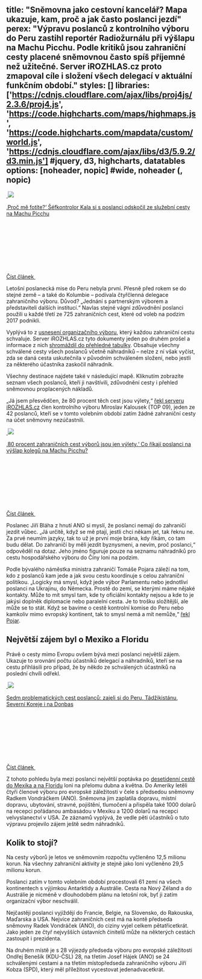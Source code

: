 title: "Sněmovna jako cestovní kancelář? Mapa ukazuje, kam, proč a jak často poslanci jezdí"
perex: "Výpravu poslanců z kontrolního výboru do Peru zastihl reportér Radiožurnálu při výšlapu na Machu Picchu. Podle kritiků jsou zahraniční cesty placené sněmovnou často spíš příjemné než užitečné. Server iROZHLAS.cz proto zmapoval cíle i složení všech delegací v aktuální funkčním období."
styles: []
libraries: ['https://cdnjs.cloudflare.com/ajax/libs/proj4js/2.3.6/proj4.js', 'https://code.highcharts.com/maps/highmaps.js', 'https://code.highcharts.com/mapdata/custom/world.js', 'https://cdnjs.cloudflare.com/ajax/libs/d3/5.9.2/d3.min.js'] #jquery, d3, highcharts, datatables
options: [noheader, nopic] #wide, noheader (, nopic)
---

<a href="/zpravy-domov/sefkontrolor-kala-s-poslanci-na-machu-picchu_1905220600_ace" class="b-inline b-inline--right">
  <div class="b-inline__wrap">
            <div class="b-inline__img">
          <div class="img img--16x9 img--w238 is-loaded">
              <span class="img__holder is-loading is-loaded is-visible" data-srcset="[&quot;https://www.irozhlas.cz/sites/default/files/styles/zpravy_rubrikovy_nahled/public/uploader/snimek_obrazovky_201_190521-170600_ace.png?itok=GtOlM_Rv 238x134&quot;]">

  <noscript>    <img src="https://www.irozhlas.cz/sites/default/files/styles/zpravy_rubrikovy_nahled/public/uploader/snimek_obrazovky_201_190521-170600_ace.png?itok=GtOlM_Rv" alt="" />  </noscript>
<img src="https://www.irozhlas.cz/sites/default/files/styles/zpravy_rubrikovy_nahled/public/uploader/snimek_obrazovky_201_190521-170600_ace.png?itok=GtOlM_Rv"></span>
          </div>
        </div>
        <div class="b-inline__content">
      <p class="text-xs--m text-serif">
        ‚Proč mě fotíte?‘ Šéfkontrolor Kala si s&nbsp;poslanci odskočil ze služební cesty na Machu Picchu      </p>
    </div>
    <p class="b-inline__more">
      <span class="link-more">
        Číst článek
        <span class="icon-svg icon-svg--arrow-dots ">
    <svg class="icon-svg__svg" xmlns:xlink="http://www.w3.org/1999/xlink">
      <use xlink:href="/sites/all/themes/custom/irozhlas/img/bg/icons-svg.svg#icon-arrow-dots" x="0" y="0" width="100%" height="100%"></use>
      
  </span>      </span>
    </p>
  </div>
</a>

Letošní poslanecká mise do Peru nebyla první. Přesně před rokem se do stejné země – a také do Kolumbie – podívala čtyřčlenná delegace zahraničního výboru. Důvod? „Jednání s partnerským výborem a představiteli dalších institucí.“ Navlas stejné vágní zdůvodnění poslanci použili u každé třetí ze 725 zahraničních cest, které od voleb na podzim 2017 podnikli.

Vyplývá to z [usnesení organizačního výboru](http://www.psp.cz/sqw/hp.sqw?k=3805&kk=5), který každou zahraniční cestu schvaluje. Server iROZHLAS.cz tyto dokumenty jeden po druhém prošel a informace z nich [shromáždil do přehledné tabulky](https://docs.google.com/spreadsheets/d/12M3beW986UsSV9fYA5j3YOD9FX0IClEbij8qnwdtuOE/edit?usp=sharing). Obsahuje všechny schválené cesty všech poslanců včetně náhradníků – nelze z ní však vyčíst, zda se daná cesta uskutečnila v původním schváleném složení, nebo jestli za některého účastníka zaskočil náhradník.

Všechny destinace najdete také v následující mapě. Kliknutím zobrazíte seznam všech poslanců, kteří ji navštívili, zdůvodnění cesty i přehled sněmovnou proplacených nákladů.

<wide>
<div id="mapa"></div>
<div id="mps_list"></div>
</wide>

„Já jsem přesvědčen, že 80 procent těch cest jsou výlety,“ [řekl serveru iROZHLAS.cz](https://www.irozhlas.cz/zpravy-domov/sluzebni-cesta-poslanci-peru-macu-picchu-nku-kala_1905221630_tec) člen kontrolního výboru Miroslav Kalousek (TOP 09), jeden ze 42 poslanců, kteří se v tomto volebním období zatím žádné zahraniční cesty na účet sněmovny nezúčastnili.

<a href="/zpravy-domov/sluzebni-cesta-poslanci-peru-macu-picchu-nku-kala_1905221630_tec" class="b-inline b-inline--left">
  <div class="b-inline__wrap">
            <div class="b-inline__img">
          <div class="img img--16x9 img--w238 is-loaded">
              <span class="img__holder is-loading is-loaded is-visible" data-srcset="[&quot;https://www.irozhlas.cz/sites/default/files/styles/zpravy_rubrikovy_nahled/public/uploader/img_1099_190521-135026_ako.JPG?itok=jimyZy0S 238x134&quot;]">

  <noscript>    <img src="https://www.irozhlas.cz/sites/default/files/styles/zpravy_rubrikovy_nahled/public/uploader/img_1099_190521-135026_ako.JPG?itok=jimyZy0S" alt="" />  </noscript>
<img src="https://www.irozhlas.cz/sites/default/files/styles/zpravy_rubrikovy_nahled/public/uploader/img_1099_190521-135026_ako.JPG?itok=jimyZy0S"></span>
          </div>
        </div>
        <div class="b-inline__content">
      <p class="text-xs--m text-serif">
        ‚80 procent zahraničních cest výborů jsou jen výlety.‘ Co říkají poslanci na výšlap kolegů na Machu Picchu?      </p>
    </div>
    <p class="b-inline__more">
      <span class="link-more">
        Číst článek
        <span class="icon-svg icon-svg--arrow-dots ">
    <svg class="icon-svg__svg" xmlns:xlink="http://www.w3.org/1999/xlink">
      <use xlink:href="/sites/all/themes/custom/irozhlas/img/bg/icons-svg.svg#icon-arrow-dots" x="0" y="0" width="100%" height="100%"></use>
      
  </span>      </span>
    </p>
  </div>
</a>

Poslanec Jiří Bláha z hnutí ANO si myslí, že poslanci nemají do zahraničí jezdit vůbec. „Já určitě, když se mě ptají, jestli chci někam jet, tak řeknu ne. Za prvé neumím jazyky, tak to už je první moje brána, kdy říkám, co tam budu dělat. Do zahraničí by měli jezdit byznysmeni, a nevím, proč poslanci,“ odpověděl na dotaz. Jeho jméno figuruje pouze na seznamu náhradníků pro cestu hospodářského výboru do Číny loni na podzim.

Podle bývalého náměstka ministra zahraničí Tomáše Pojara záleží na tom, kdo z poslanců kam jede a jak svou cestu koordinuje s celou zahraniční politikou. „Logicky má smysl, když jede výbor Parlamentu nebo jednotliví poslanci na Ukrajinu, do Německa. Prostě do zemí, se kterými máme nějaké kontakty. Může to mít smysl tam, kde ty oficiální kontakty nejsou a kde to je jakýsi doplněk diplomacie nebo paralelní cesta. Je to trošku složitější, ale může se to stát. Když se bavíme o cestě kontrolní komise do Peru nebo kamkoliv mimo evropský kontinent, tak to smysl nemá a mít nemůže,“ [řekl Pojar](https://www.irozhlas.cz/zpravy-domov/tomas-pojar-machu-pichu-vylet-snemovna-kontrolni-vybor-miloslav-kala-peru-nku_1905221955_och). 

## Největší zájem byl o Mexiko a Floridu

Právě o cesty mimo Evropu ovšem bývá mezi poslanci největší zájem. Ukazuje to srovnání počtu účastníků delegací a náhradníků, kteří se na cestu přihlásili pro případ, že by někdo ze schválených účastníků na poslední chvíli odřekl.

<a href="/zpravy-domov/miloslav-kala-nku-peru-poslanceka-cesta-zahranici_1905221545_ako" class="b-inline b-inline--right">
  <div class="b-inline__wrap">
            <div class="b-inline__img">
          <div class="img img--16x9 img--w238 is-loaded">
              <span class="img__holder is-loading is-loaded is-visible" data-srcset="[&quot;https://www.irozhlas.cz/sites/default/files/styles/zpravy_rubrikovy_nahled/public/uploader/img_1101_190521-135027_ako.JPG?itok=yhEmxrtv 238x134&quot;]">

  <noscript>    <img src="https://www.irozhlas.cz/sites/default/files/styles/zpravy_rubrikovy_nahled/public/uploader/img_1101_190521-135027_ako.JPG?itok=yhEmxrtv" alt="" />  </noscript>
<img src="https://www.irozhlas.cz/sites/default/files/styles/zpravy_rubrikovy_nahled/public/uploader/img_1101_190521-135027_ako.JPG?itok=yhEmxrtv"></span>
          </div>
        </div>
        <div class="b-inline__content">
      <p class="text-xs--m text-serif">
        Sedm problematických cest poslanců: zajeli si do Peru, Tádžikistánu, Severní Koreje i&nbsp;na Donbas      </p>
    </div>
    <p class="b-inline__more">
      <span class="link-more">
        Číst článek
        <span class="icon-svg icon-svg--arrow-dots ">
    <svg class="icon-svg__svg" xmlns:xlink="http://www.w3.org/1999/xlink">
      <use xlink:href="/sites/all/themes/custom/irozhlas/img/bg/icons-svg.svg#icon-arrow-dots" x="0" y="0" width="100%" height="100%"></use>
      
  </span>      </span>
    </p>
  </div>
</a>

Z tohoto pohledu byla mezi poslanci největší poptávka po [desetidenní cestě do Mexika a na Floridu](http://www.psp.cz/sqw/text/text2.sqw?idd=155764) loni na přelomu dubna a května. Do Ameriky letěli čtyři členové výboru pro evropské záležitosti v čele s předsedou sněmovny Radkem Vondráčkem (ANO). Sněmovna jim zaplatila dopravu, místní dopravu, ubytování, stravné, pojištění, tlumočení a přispěla také 1000 dolarů na recepci pořádanou ambasádou v Mexiku a 1200 dolarů na recepci velvyslanectví v USA. Ze záznamů vyplývá, že vedle pěti účastníků o tuto výpravu projevilo zájem ještě sedm náhradníků.  

## Kolik to stojí?

Na cesty výborů je letos ve sněmovním rozpočtu vyčleněno 12,5 milionu korun. Na všechny zahraniční aktivity je stejně jako loni vyčleněno 29,5 milionu korun.

Poslanci zatím v tomto volebním období procestovali 61 zemí na všech kontinentech s výjimkou Antarktidy a Austrálie. Cesta na Nový Zéland a do Austrálie je nicméně v dlouhodobém plánu na letošní rok, byť ji zatím organizační výbor neschválil.

Nejčastěji poslanci vyjíždějí do Francie, Belgie, na Slovensko, do Rakouska, Maďarska a USA. Nejvíce zahraničních cest má na kontě předseda sněmovny Radek Vondráček (ANO), do ciziny vyjel celkem pětatřicetkrát. Jako jeden ze čtyř nejvyšších ústavních činitelů může na některých cestách zastoupit i prezidenta. 

Na druhém místě je s 28 výjezdy předseda výboru pro evropské záležitosti Ondřej Benešík (KDU-ČSL) 28, na třetím Josef Hájek (ANO) se 24 schválenými cestami a na třetím místopředseda zahraničního výboru Jiří Kobza (SPD), který měl příležitost vycestovat jedenadvacetkrát.
